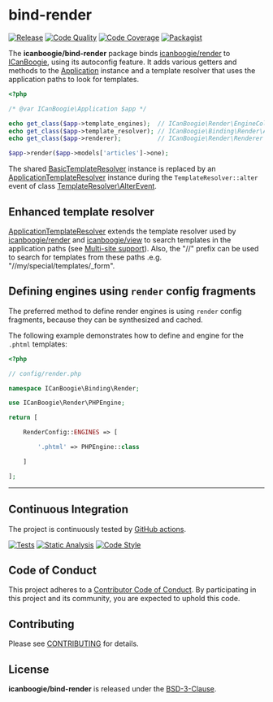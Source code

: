 # bind-render

[![Release](https://img.shields.io/packagist/v/icanboogie/bind-render.svg)](https://packagist.org/packages/icanboogie/bind-render)
[![Code Quality](https://img.shields.io/scrutinizer/g/ICanBoogie/bind-render.svg)](https://scrutinizer-ci.com/g/ICanBoogie/bind-render)
[![Code Coverage](https://img.shields.io/coveralls/ICanBoogie/bind-render.svg)](https://coveralls.io/r/ICanBoogie/bind-render)
[![Packagist](https://img.shields.io/packagist/dt/icanboogie/bind-render.svg)](https://packagist.org/packages/icanboogie/bind-render)

The **icanboogie/bind-render** package binds [icanboogie/render][] to [ICanBoogie][], using its
autoconfig feature. It adds various getters and methods to the [Application][] instance and a
template resolver that uses the application paths to look for templates.

```php
<?php

/* @var ICanBoogie\Application $app */

echo get_class($app->template_engines);  // ICanBoogie\Render\EngineCollection
echo get_class($app->template_resolver); // ICanBoogie\Binding\Render\ApplicationTemplateResolver
echo get_class($app->renderer);          // ICanBoogie\Render\Renderer

$app->render($app->models['articles']->one);
```

The shared [BasicTemplateResolver][] instance is replaced by an [ApplicationTemplateResolver][]
instance during the `TemplateResolver::alter` event of class [TemplateResolver\AlterEvent].





## Enhanced template resolver

[ApplicationTemplateResolver][] extends the template resolver used by [icanboogie/render][]
and [icanboogie/view][] to search templates in the application paths (see [Multi-site support](https://github.com/ICanBoogie/ICanBoogie#multi-site-support)).
Also, the "//" prefix can be used to search for templates from these paths .e.g.
"//my/special/templates/_form".





## Defining engines using `render` config fragments

The preferred method to define render engines is using `render` config fragments, because they
can be synthesized and cached.

The following example demonstrates how to define and engine for the `.phtml` templates:

```php
<?php

// config/render.php

namespace ICanBoogie\Binding\Render;

use ICanBoogie\Render\PHPEngine;

return [

	RenderConfig::ENGINES => [

		'.phtml' => PHPEngine::class

	]

];
```





----------



## Continuous Integration

The project is continuously tested by [GitHub actions](https://github.com/ICanBoogie/HTTP/actions).

[![Tests](https://github.com/ICanBoogie/bind-render/workflows/test/badge.svg?branch=master)](https://github.com/ICanBoogie/HTTP/actions?query=workflow%3Atest)
[![Static Analysis](https://github.com/ICanBoogie/bind-render/workflows/static-analysis/badge.svg?branch=master)](https://github.com/ICanBoogie/HTTP/actions?query=workflow%3Astatic-analysis)
[![Code Style](https://github.com/ICanBoogie/bind-render/workflows/code-style/badge.svg?branch=master)](https://github.com/ICanBoogie/HTTP/actions?query=workflow%3Acode-style)



## Code of Conduct

This project adheres to a [Contributor Code of Conduct](CODE_OF_CONDUCT.md). By participating in this project and its
community, you are expected to uphold this code.



## Contributing

Please see [CONTRIBUTING](CONTRIBUTING.md) for details.



## License

**icanboogie/bind-render** is released under the [BSD-3-Clause](LICENSE).



[documentation]:               https://icanboogie.org/api/bind-render/0.6/
[ApplicationTemplateResolver]: https://icanboogie.org/api/bind-render/0.6/class-ICanBoogie.Binding.Render.ApplicationTemplateResolver.html
[Application]:                 https://icanboogie.org/docs/4.0/the-application-class
[BasicTemplateResolver]:       https://icanboogie.org/api/render/0.6/class-ICanBoogie.Render.BasicTemplateResolver.html
[TemplateResolver\AlterEvent]: https://icanboogie.org/api/render/0.6/class-ICanBoogie.Render.TemplateResolver.AlterEvent.html
[icanboogie/module]:           https://github.com/ICanBoogie/Module
[icanboogie/render]:           https://github.com/ICanBoogie/Render
[icanboogie/view]:             https://github.com/ICanBoogie/View
[ICanBoogie]:                  https://github.com/ICanBoogie/ICanBoogie
